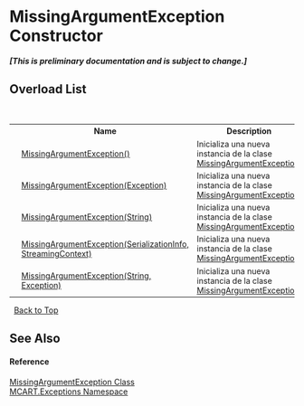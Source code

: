 # MissingArgumentException Constructor 
 _**\[This is preliminary documentation and is subject to change.\]**_


## Overload List
&nbsp;<table><tr><th></th><th>Name</th><th>Description</th></tr><tr><td>![Public method](media/pubmethod.gif "Public method")</td><td><a href="54f580e3-b506-a41a-309f-a133d310a8a0">MissingArgumentException()</a></td><td>
Inicializa una nueva instancia de la clase <a href="149af8d2-ee2f-a817-4ff6-f2041338c27a">MissingArgumentException</a>.</td></tr><tr><td>![Public method](media/pubmethod.gif "Public method")</td><td><a href="8403f7dc-fa0a-626a-aec4-ba26782d999e">MissingArgumentException(Exception)</a></td><td>
Inicializa una nueva instancia de la clase <a href="149af8d2-ee2f-a817-4ff6-f2041338c27a">MissingArgumentException</a>.</td></tr><tr><td>![Public method](media/pubmethod.gif "Public method")</td><td><a href="ad7455c0-40f6-5600-4ace-7ddccf9ee524">MissingArgumentException(String)</a></td><td>
Inicializa una nueva instancia de la clase <a href="149af8d2-ee2f-a817-4ff6-f2041338c27a">MissingArgumentException</a>.</td></tr><tr><td>![Protected method](media/protmethod.gif "Protected method")</td><td><a href="bce6716d-9827-311c-92c6-5fb14c1d648e">MissingArgumentException(SerializationInfo, StreamingContext)</a></td><td>
Inicializa una nueva instancia de la clase <a href="149af8d2-ee2f-a817-4ff6-f2041338c27a">MissingArgumentException</a>.</td></tr><tr><td>![Public method](media/pubmethod.gif "Public method")</td><td><a href="b5a294f1-c190-de2c-a1fb-367315b5dc42">MissingArgumentException(String, Exception)</a></td><td>
Inicializa una nueva instancia de la clase <a href="149af8d2-ee2f-a817-4ff6-f2041338c27a">MissingArgumentException</a>.</td></tr></table>&nbsp;
<a href="#missingargumentexception-constructor">Back to Top</a>

## See Also


#### Reference
<a href="149af8d2-ee2f-a817-4ff6-f2041338c27a">MissingArgumentException Class</a><br /><a href="36e6166c-cb29-ee06-1b8a-ebc61fae7b0a">MCART.Exceptions Namespace</a><br />